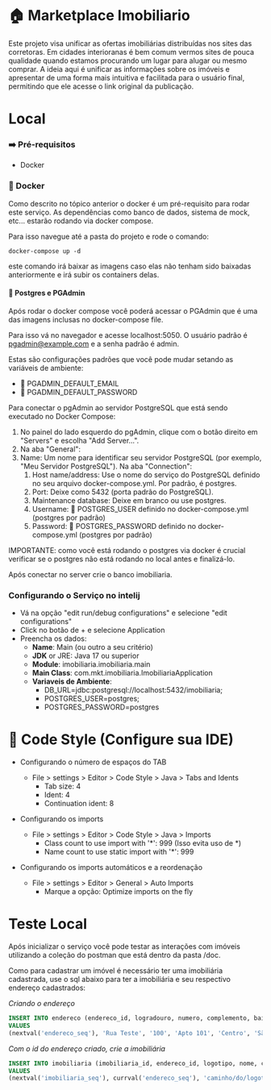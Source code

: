 # 🏠 Marketplace Imobiliario 

Este projeto visa unificar as ofertas imobiliárias distribuídas nos sites das corretoras. 
Em cidades interioranas é bem comum vermos sites de pouca qualidade quando estamos procurando um lugar para alugar ou mesmo comprar. 
A ideia aqui é unificar as informações sobre os imóveis e apresentar de uma forma mais intuitiva e facilitada para o usuário final, 
permitindo que ele acesse o link original da publicação. 


# Local

### ➡️ Pré-requisitos 
* Docker 

### 🐋 Docker 

Como descrito no tópico anterior o docker é um pré-requisito para 
rodar este serviço. As dependências como banco de dados, sistema de 
mock, etc... estarão rodando via docker compose. 

Para isso navegue até a pasta do projeto e rode o comando: 

``` docker-compose up -d ```

este comando irá baixar as imagens caso elas não tenham sido baixadas anteriormente
e irá subir os containers delas. 

#### 🐘 Postgres e PGAdmin 

Após rodar o docker compose você poderá acessar o PGAdmin que é uma das imagens inclusas no docker-compose file. 

Para isso vá no navegador e acesse localhost:5050. 
O usuário padrão é pgadmin@example.com e a senha padrão é admin.

Estas são configurações padrões que você pode mudar setando as variáveis de ambiente: 
* 👤 PGADMIN_DEFAULT_EMAIL
* 🔑 PGADMIN_DEFAULT_PASSWORD

Para conectar o pgAdmin ao servidor PostgreSQL que está sendo executado no Docker Compose:

1. No painel do lado esquerdo do pgAdmin, clique com o botão direito em "Servers" e escolha "Add Server...".
1. Na aba "General":
1. Name: Um nome para identificar seu servidor PostgreSQL (por exemplo, "Meu Servidor PostgreSQL").
Na aba "Connection":
   1. Host name/address: Use o nome do serviço do PostgreSQL definido no seu arquivo docker-compose.yml. Por padrão, é postgres.
   1. Port: Deixe como 5432 (porta padrão do PostgreSQL).
   1. Maintenance database: Deixe em branco ou use postgres.
   1. Username: 👤 POSTGRES_USER definido no docker-compose.yml (postgres por padrão)
   1. Password: 🔑 POSTGRES_PASSWORD definido no docker-compose.yml (postgres por padrão) 

IMPORTANTE: como você está rodando o postgres via docker é crucial verificar se o postgres não está rodando no local antes e finalizá-lo. 

Após conectar no server crie o banco imobiliaria. 

### Configurando o Serviço no intelij 

* Vá na opção "edit run/debug configurations" e selecione "edit configurations"
* Click no botão de + e selecione Application 
* Preencha os dados: 
  * **Name**: Main (ou outro a seu critério)
  * **JDK** or JRE: Java 17 ou superior 
  * **Module**: imobiliaria.imobiliaria.main
  * **Main Class**: com.mkt.imobiliaria.ImobiliariaApplication
  * **Variaveis de Ambiente**: 
    * DB_URL=jdbc:postgresql://localhost:5432/imobiliaria;
    * POSTGRES_USER=postgres;
    * POSTGRES_PASSWORD=postgres

# 🔧 Code Style (Configure sua IDE)

* Configurando o número de espaços do TAB
  * File > settings > Editor > Code Style > Java > Tabs and Idents
    * Tab size: 4
    * Ident: 4
    * Continuation ident: 8

* Configurando os imports
  * File > settings > Editor > Code Style > Java > Imports
    * Class count to use import with '*': 999 (Isso evita uso de *)
    * Name count to use static import with '*': 999

* Configurando os imports automáticos e a reordenação
  * File > settings > Editor > General > Auto Imports
    * Marque a opção: Optimize imports on the fly 

# Teste Local 
 
Após inicializar o serviço você pode testar as interações com imóveis utilizando a coleção do postman que está
dentro da pasta /doc. 

Como para cadastrar um imóvel é necessário ter uma imobiliária cadastrada, use o sql abaixo para ter a 
imobiliária e seu respectivo endereço cadastrados: 

_Criando o endereço_
```sql
INSERT INTO endereco (endereco_id, logradouro, numero, complemento, bairro, cidade, estado, cep, data_de_atualizacao, data_de_criacao)
VALUES
(nextval('endereco_seq'), 'Rua Teste', '100', 'Apto 101', 'Centro', 'São Paulo', 'SP', '01000-000', NOW(), NOW());
```
_Com o id do endereço criado, crie a imobiliária_
```sql
INSERT INTO imobiliaria (imobiliaria_id, endereco_id, logotipo, nome, contato, data_de_atualizacao, data_de_criacao)
VALUES
(nextval('imobiliaria_seq'), currval('endereco_seq'), 'caminho/do/logotipo.png', 'Imobiliária Teste', '(11) 98765-4321', NOW(), NOW());
```